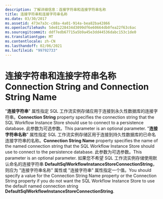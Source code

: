 ```yaml
---
description: 了解详细信息：连接字符串和连接字符串名称
title: 连接字符串和连接字符串名称
ms.date: 03/30/2017
ms.assetid: 473e7a3c-c88a-4a01-914a-bea82ba42866
ms.openlocfilehash: 5de81228434d3099df6e60664db0fea22f63c6ac
ms.sourcegitcommit: ddf7edb67715a5b9a45e3dd44536dabc153c1de0
ms.translationtype: MT
ms.contentlocale: zh-CN
ms.lasthandoff: 02/06/2021
ms.locfileid: "99792733"
---
```

# <a name="connection-string-and-connection-string-name"></a><span data-ttu-id="8048f-103">连接字符串和连接字符串名称</span><span class="sxs-lookup"><span data-stu-id="8048f-103">Connection String and Connection String Name</span></span>

<span data-ttu-id="8048f-104">"**连接字符串**" 属性指定 SQL 工作流实例存储应用于连接到永久性数据库的连接字符串。</span><span class="sxs-lookup"><span data-stu-id="8048f-104">**Connection String** property specifies the connection string that the SQL Workflow Instance Store should use to connect to a persistence database.</span></span> <span data-ttu-id="8048f-105">此参数为可选参数。</span><span class="sxs-lookup"><span data-stu-id="8048f-105">This parameter is an optional parameter.</span></span> <span data-ttu-id="8048f-106">"**连接字符串名称**" 属性指定 SQL 工作流实例存储区用于连接到持久性数据库的已命名连接字符串的名称。</span><span class="sxs-lookup"><span data-stu-id="8048f-106">**Connection String Name** property specifies the name of the named connection string that the SQL Workflow Instance Store should use to connect to the persistence database.</span></span> <span data-ttu-id="8048f-107">此参数为可选参数。</span><span class="sxs-lookup"><span data-stu-id="8048f-107">This parameter is an optional parameter.</span></span> <span data-ttu-id="8048f-108">如果您不希望 SQL 工作流实例存储使用默认命名的连接字符串 **DefaultSqlWorkflowInstanceStoreConnectionString**，则应为 "连接字符串名称" 属性或 "连接字符串" 属性指定一个值。</span><span class="sxs-lookup"><span data-stu-id="8048f-108">You should specify a value for the Connection String Name property or the Connection String property if you do not want the SQL Workflow Instance Store to use the default named connection string **DefaultSqlWorkflowInstanceStoreConnectionString**.</span></span>
